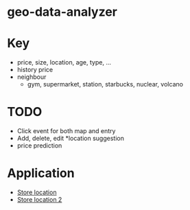 # geo-data-analyzer

# Key
* price, size, location, age, type, ...
* history price
* neighbour
  * gym, supermarket, station, starbucks, nuclear, volcano


# TODO
* Click event for both map and entry
* Add, delete, edit
*location suggestion
* price prediction

# Application
* [Store location](https://towardsdatascience.com/store-locations-d1025df22865)
* [Store location 2](https://medium.com/geekculture/data-helps-investors-to-find-the-optimal-business-location-consulting-project-in-berlin-896fcc25fa2b)



